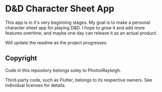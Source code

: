 # D&D Character Sheet App

This app is in it's very beginning stages. My goal is to make a personal character sheet app for playing D&D. I hope to grow it and add more features overtime, and maybe one day can release it as an actual product.

Will update the readme as the project progresses.

## Copyright

Code in this repository belongs soley to PhotonRayleigh.

Third-party code, such as Flutter, belongs to its respective owners. See individual licenses for details.
